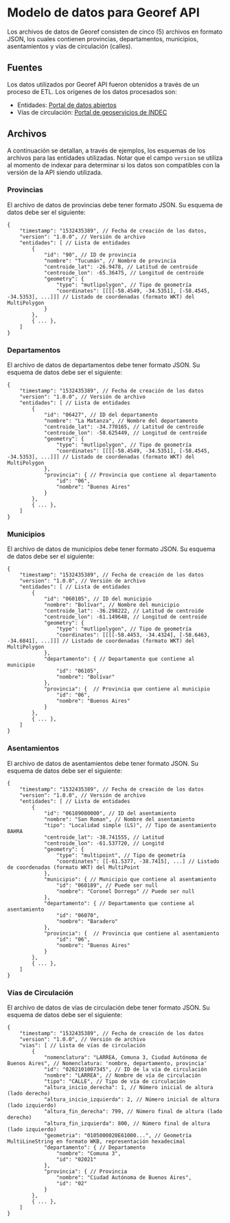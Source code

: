 # Modelo de datos para Georef API

Los archivos de datos de Georef consisten de cinco (5) archivos en formato JSON, los cuales contienen provincias, departamentos, municipios, asentamientos y vías de circulación (calles).

## Fuentes
Los datos utilizados por Georef API fueron obtenidos a través de un proceso de ETL. Los orígenes de los datos procesados son:
- Entidades: [Portal de datos abiertos](http://datos.gob.ar/dataset/unidades-territoriales)
- Vías de circulación: [Portal de geoservicios de INDEC](https://geoservicios.indec.gov.ar/nomenclador-vias-de-circulacion/?contenido=descargas)

## Archivos
A continuación se detallan, a través de ejemplos, los esquemas de los archivos para las entidades utilizadas. Notar que el campo `version` se utiliza al momento de indexar para determinar si los datos son compatibles con la versión de la API siendo utilizada.

### Provincias
El archivo de datos de provincias debe tener formato JSON. Su esquema de datos debe ser el siguiente:
```
{
	"timestamp": "1532435389", // Fecha de creación de los datos,
	"version": "1.0.0", // Versión de archivo
	"entidades": [ // Lista de entidades
		{
			"id": "90", // ID de provincia
			"nombre": "Tucumán", // Nombre de provincia
			"centroide_lat": -26.9478, // Latitud de centroide
			"centroide_lon": -65.36475, // Longitud de centroide
			"geometry": {
				"type": "mutlipolygon", // Tipo de geometría
				"coordinates": [[[[-58.4549, -34.5351], [-58.4545, -34.5353], ...]]] // Listado de coordenadas (formato WKT) del MultiPolygon
			}
		},
		{ ... },
	]
}
```

### Departamentos
El archivo de datos de departamentos debe tener formato JSON. Su esquema de datos debe ser el siguiente:
```
{
	"timestamp": "1532435389", // Fecha de creación de los datos
	"version": "1.0.0", // Versión de archivo
	"entidades": [ // Lista de entidades
		{
			"id": "06427", // ID del departamento
			"nombre": "La Matanza", // Nombre del departamento
			"centroide_lat": -34.770165, // Latitud de centroide
			"centroide_lon": -58.625449, // Longitud de centroide
			"geometry": {
				"type": "mutlipolygon", // Tipo de geometría
				"coordinates": [[[[-58.4549, -34.5351], [-58.4545, -34.5353], ...]]] // Listado de coordenadas (formato WKT) del MultiPolygon
			},
			"provincia": { // Provincia que contiene al departamento
				"id": "06",
				"nombre": "Buenos Aires"
			}
		},
		{ ... },
	]
}
```

### Municipios
El archivo de datos de municipios debe tener formato JSON. Su esquema de datos debe ser el siguiente:
```
{
	"timestamp": "1532435389", // Fecha de creación de los datos
	"version": "1.0.0", // Versión de archivo
	"entidades": [ // Lista de entidades
		{
			"id": "060105", // ID del municipio
			"nombre": "Bolívar", // Nombre del municipio
			"centroide_lat": -36.298222, // Latitud de centroide
			"centroide_lon": -61.149648, // Longitud de centroide
			"geometry": {
				"type": "mutlipolygon", // Tipo de geometría
				"coordinates": [[[[-58.4453, -34.4324], [-58.6463, -34.6841], ...]]] // Listado de coordenadas (formato WKT) del MultiPolygon
			},
			"departamento": { // Departamento que contiene al municipio
				"id": "06105",
				"nombre": "Bolívar"
			},
			"provincia": {  // Provincia que contiene al municipio
				"id": "06",
				"nombre": "Buenos Aires"
			}
		},
		{ ... },
	]
}
```

### Asentamientos
El archivo de datos de asentamientos debe tener formato JSON. Su esquema de datos debe ser el siguiente:
```
{
	"timestamp": "1532435389", // Fecha de creación de los datos
	"version": "1.0.0", // Versión de archivo
	"entidades": [ // Lista de entidades
		{
			"id": "06189080000", // ID del asentamiento
			"nombre": "San Roman", // Nombre del asentamiento
			"tipo": "Localidad simple (LS)", // Tipo de asentamiento BAHRA
			"centroide_lat": -38.741555, // Latitud
			"centroide_lon": -61.537720, // Longitd
			"geometry": {
				"type": "multipoint", // Tipo de geometría
				"coordinates": [[-61.5377, -38.7415], ...] // Listado de coordenadas (formato WKT) del MultiPoint
			},
			"municipio": { // Municipio que contiene al asentamiento
				"id": "060189", // Puede ser null
				"nombre": "Coronel Dorrego" // Puede ser null
			},
			"departamento": { // Departamento que contiene al asentamiento
				"id": "06070",
				"nombre": "Baradero"
			},
			"provincia": {  // Provincia que contiene al asentamiento
				"id": "06",
				"nombre": "Buenos Aires"
			}
		},
		{ ... },
	]
}
```

### Vías de Circulación
El archivo de datos de vías de circulación debe tener formato JSON. Su esquema de datos debe ser el siguiente:
```
{
	"timestamp": "1532435389", // Fecha de creación de los datos
	"version": "1.0.0", // Versión de archivo
	"vias": [ // Lista de vías de circulación
		{
			"nomenclatura": "LARREA, Comuna 3, Ciudad Autónoma de Buenos Aires", // Nomenclatura: 'nombre, departamento, provincia'
			"id": "0202101007345", // ID de la vía de circulación
			"nombre": "LARREA", // Nombre de vía de circulación
			"tipo": "CALLE", // Tipo de vía de circulación
			"altura_inicio_derecha": 1, // Número inicial de altura (lado derecho)
			"altura_inicio_izquierda": 2, // Número inicial de altura (lado izquierdo)
			"altura_fin_derecha": 799, // Número final de altura (lado derecho)
			"altura_fin_izquierda": 800, // Número final de altura (lado izquierdo)
			"geometria": "0105000020E61000...", // Geometría MultiLineString en formato WKB, representación hexadecimal
			"departamento": { // Departamento
				"nombre": "Comuna 3",
				"id": "02021"
			},
			"provincia": { // Provincia
				"nombre": "Ciudad Autónoma de Buenos Aires",
				"id": "02"
			}
		},
		{ ... },
	]
}
```
